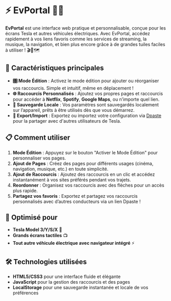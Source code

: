 # ⚡ EvPortal 🚗🔋

**EvPortal** est une interface web pratique et personnalisable, conçue pour les écrans Tesla et autres véhicules électriques. Avec EvPortal, accédez rapidement à vos liens favoris comme les services de streaming, la musique, la navigation, et bien plus encore grâce à de grandes tuiles faciles à utiliser ! 🎬🎵🗺️

## 🚀 Caractéristiques principales

- **🎛️ Mode Édition** : Activez le mode édition pour ajouter ou réorganiser vos raccourcis. Simple et intuitif, même en déplacement !
- **🌐 Raccourcis Personnalisés** : Ajoutez vos propres pages et raccourcis pour accéder à **Netflix**, **Spotify**, **Google Maps**, ou n’importe quel lien.
- **📲 Sauvegarde Locale** : Vos paramètres sont sauvegardés localement sur l’appareil, prêts à être utilisés dès que vous démarrez.
- **💾 Export/Import** : Exportez ou importez votre configuration via [Dpaste](https://dpaste.com/) pour la partager avec d'autres utilisateurs de Tesla.

## 📋 Comment utiliser

1. **Mode Édition** : Appuyez sur le bouton "Activer le Mode Édition" pour personnaliser vos pages.
2. **Ajout de Pages** : Créez des pages pour différents usages (cinéma, navigation, musique, etc.) en toute simplicité.
3. **Ajout de Raccourcis** : Ajoutez des raccourcis en un clic et accédez instantanément à vos sites préférés pendant vos trajets.
4. **Reordonner** : Organisez vos raccourcis avec des flèches pour un accès plus rapide.
5. **Partagez vos favoris** : Exportez et partagez vos raccourcis personnalisés avec d’autres conducteurs via un lien Dpaste !

## 🎨 Optimisé pour

- **Tesla Model 3/Y/S/X** 🚗
- **Grands écrans tactiles** 📺
- **Tout autre véhicule électrique avec navigateur intégré** ⚡

## 🛠️ Technologies utilisées

- **HTML5/CSS3** pour une interface fluide et élégante
- **JavaScript** pour la gestion des raccourcis et des pages
- **LocalStorage** pour une sauvegarde instantanée et locale de vos préférences
